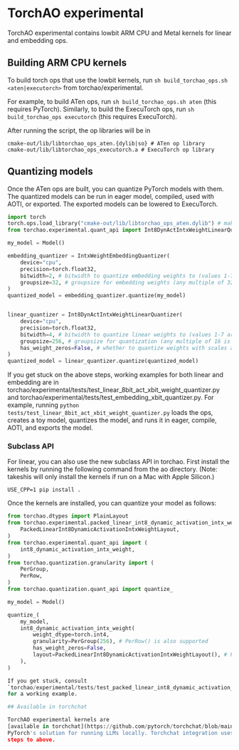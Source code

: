 # TorchAO experimental

TorchAO experimental contains lowbit ARM CPU and Metal kernels for linear and
embedding ops.

## Building ARM CPU kernels

To build torch ops that use the lowbit kernels, run
`sh build_torchao_ops.sh <aten|executorch>` from torchao/experimental.

For example, to build ATen ops, run `sh build_torchao_ops.sh aten` (this
requires PyTorch). Similarly, to build the ExecuTorch ops, run
`sh build_torchao_ops executorch` (this requires ExecuTorch).

After running the script, the op libraries will be in

```
cmake-out/lib/libtorchao_ops_aten.{dylib|so} # ATen op library
cmake-out/lib/libtorchao_ops_executorch.a # ExecuTorch op library
```

## Quantizing models

Once the ATen ops are built, you can quantize PyTorch models with them. The
quantized models can be run in eager model, compiled, used with AOTI, or
exported. The exported models can be lowered to ExecuTorch.

```python
import torch
torch.ops.load_library("cmake-out/lib/libtorchao_ops_aten.dylib") # make sure this path is correct on your machine
from torchao.experimental.quant_api import Int8DynActIntxWeightLinearQuantizer, IntxWeightEmbeddingQuantizer

my_model = Model()

embedding_quantizer = IntxWeightEmbeddingQuantizer(
    device="cpu",
    precision=torch.float32,
    bitwidth=2, # bitwidth to quantize embedding weights to (values 1-7 are supported)
    groupsize=32, # groupsize for embedding weights (any multiple of 32 is supported)
)
quantized_model = embedding_quantizer.quantize(my_model)


linear_quantizer = Int8DynActIntxWeightLinearQuantizer(
    device="cpu",
    precision=torch.float32,
    bitwidth=4, # bitwidth to quantize linear weights to (values 1-7 are supported)
    groupsize=256, # groupsize for quantization (any multiple of 16 is supported)
    has_weight_zeros=False, # whether to quantize weights with scales and zeros, or scales-only
)
quantized_model = linear_quantizer.quantize(quantized_model)
```

If you get stuck on the above steps, working examples for both linear and
embedding are in
torchao/experimental/tests/test_linear_8bit_act_xbit_weight_quantizer.py and
torchao/experimental/tests/test_embedding_xbit_quantizer.py. For example,
running `python tests/test_linear_8bit_act_xbit_weight_quantizer.py` loads the
ops, creates a toy model, quantizes the model, and runs it in eager, compile,
AOTI, and exports the model.

### Subclass API

For linear, you can also use the new subclass API in torchao. First install the
kernels by running the following command from the ao directory. (Note: takeshis
will only install the kernels if run on a Mac with Apple Silicon.)

```
USE_CPP=1 pip install .
```

Once the kernels are installed, you can quantize your model as follows:

```python
from torchao.dtypes import PlainLayout
from torchao.experimental.packed_linear_int8_dynamic_activation_intx_weight_layout import (
    PackedLinearInt8DynamicActivationIntxWeightLayout,
)
from torchao.experimental.quant_api import (
    int8_dynamic_activation_intx_weight,
)
from torchao.quantization.granularity import (
    PerGroup,
    PerRow,
)
from torchao.quantization.quant_api import quantize_

my_model = Model()

quantize_(
    my_model,
    int8_dynamic_activation_intx_weight(
        weight_dtype=torch.int4,
        granularity=PerGroup(256), # PerRow() is also supported
        has_weight_zeros=False,
        layout=PackedLinearInt8DynamicActivationIntxWeightLayout(), # PlainLayout() is also supported, but much slower on CPU
    ),
)

If you get stuck, consult
`torchao/experimental/tests/test_packed_linear_int8_dynamic_activation_intx_weight_layout.py`
for a working example.

## Available in torchchat

TorchAO experimental kernels are
[available in torchchat](https://github.com/pytorch/torchchat/blob/main/docs/quantization.md#experimental-torchao-lowbit-kernels),
PyTorch's solution for running LLMs locally. Torchchat integration uses similar
steps to above.
